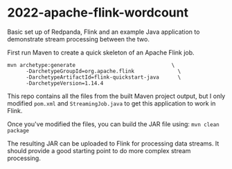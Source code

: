 # 2022-apache-flink-wordcount
Basic set up of Redpanda, Flink and an example Java application to demonstrate stream processing between the two.

First run Maven to create a quick skeleton of an Apache Flink job.
```
mvn archetype:generate                               \
      -DarchetypeGroupId=org.apache.flink              \
      -DarchetypeArtifactId=flink-quickstart-java      \
      -DarchetypeVersion=1.14.4
```

This repo contains all the files from the built Maven project output, but I only modified `pom.xml` and `StreamingJob.java` to get this application to work in Flink.

Once you've modified the files, you can build the JAR file using: `mvn clean package`

The resulting JAR can be uploaded to Flink for processing data streams. It should provide a good starting point to do more complex stream processing.
